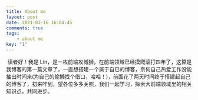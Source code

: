 ```yaml
---
title: About me
layout: post
date: 2021-03-16 16:04:45
comments: true
tags: 
	- about me
key: "1"
---
```


​ 读者好！我是 Lin，是一枚前端攻城狮，在前端领域已经摸爬滚打四年了，这算是我博客的第一篇文章了，一直想搭建一个属于自已的博客，奈何自己热爱工作没能抽出时间来(为自己的偷懒找个借口，哈哈！)，前面花了两天时间终于搭建起自己的博客了，初来咋到，望各位多多关照，我们一起学习，探索大前端领域里的相关知识点，共同进步。
